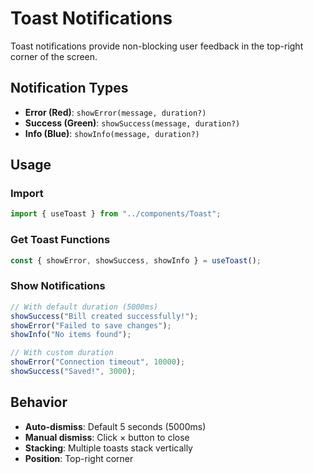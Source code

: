# Toast Notifications

Toast notifications provide non-blocking user feedback in the top-right corner of the screen.

## Notification Types

- **Error (Red)**: `showError(message, duration?)`
- **Success (Green)**: `showSuccess(message, duration?)`
- **Info (Blue)**: `showInfo(message, duration?)`

## Usage

### Import

```javascript
import { useToast } from "../components/Toast";
```

### Get Toast Functions

```javascript
const { showError, showSuccess, showInfo } = useToast();
```

### Show Notifications

```javascript
// With default duration (5000ms)
showSuccess("Bill created successfully!");
showError("Failed to save changes");
showInfo("No items found");

// With custom duration
showError("Connection timeout", 10000);
showSuccess("Saved!", 3000);
```

## Behavior

- **Auto-dismiss**: Default 5 seconds (5000ms)
- **Manual dismiss**: Click × button to close
- **Stacking**: Multiple toasts stack vertically
- **Position**: Top-right corner
